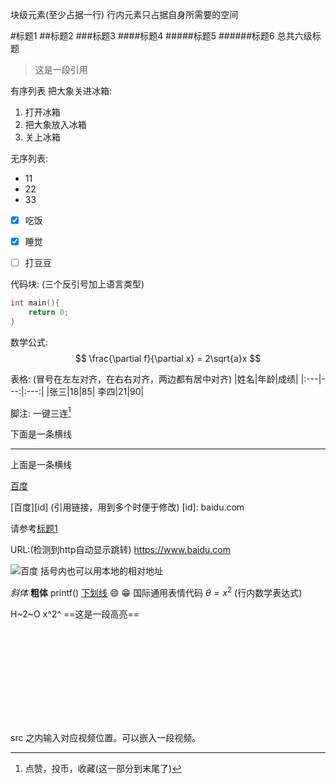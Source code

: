 块级元素(至少占据一行)
行内元素只占据自身所需要的空间

#标题1
##标题2
###标题3
####标题4
#####标题5
######标题6
总共六级标题

>这是一段引用

有序列表 把大象关进冰箱:
1. 打开冰箱
2. 把大象放入冰箱
3. 关上冰箱

无序列表:
- 11
- 22
- 33

- [x] 吃饭
- [x] 睡觉
- [ ] 打豆豆


代码块:
(三个反引号加上语言类型)
```c
int main(){
    return 0;
}
```

数学公式:
$$
\frac{\partial f}{\partial x} = 2\sqrt{a}x
$$

表格:
(冒号在左左对齐，在右右对齐，两边都有居中对齐)
|姓名|年龄|成绩|
|:---|---:|:---:|
|张三|18|85|
李四|21|90|

脚注:
一键三连[^三连]
[^三连]:点赞，投币，收藏(这一部分到末尾了)


下面是一条横线

---

上面是一条横线


[百度](baidu.com "鼠标悬停显示")

[百度][id]   (引用链接，用到多个时便于修改)
[id]: baidu.com

请参考[标题1](#标题1)

URL:(检测到http自动显示跳转)
https://www.baidu.com

![百度](https://www.baidu.com/img/bd_logo1.png?where=super "悬停 百度搜索")
括号内也可以用本地的相对地址

*斜体*
**粗体**
printf()
<u>下划线</u>
:smile: :grin: 国际通用表情代码
$\theta=x^2$ (行内数学表达式)

H~2~O
x^2^
==这是一段高亮==

<iframe src="" scrolling="no" border="0" frameborder="no" framespacing="0" allowfullscreen="true"> </iframe>

src 之内输入对应视频位置。可以嵌入一段视频。